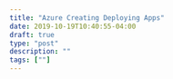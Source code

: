 ```yaml
---
title: "Azure Creating Deploying Apps"
date: 2019-10-19T10:40:55-04:00
draft: true
type: "post"
description: ""
tags: [""]
---
```

